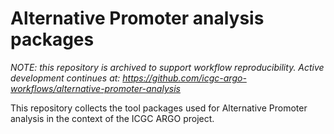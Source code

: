 # Alternative Promoter analysis packages

*NOTE: this repository is archived to support workflow reproducibility. Active development continues at: https://github.com/icgc-argo-workflows/alternative-promoter-analysis*

This repository collects the tool packages used for Alternative Promoter analysis in the context of the ICGC ARGO project. 
